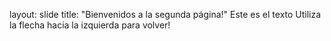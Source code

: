 layout: slide
title: "Bienvenidos a la segunda página!"
Este es el texto
Utiliza la flecha hacia la izquierda para volver!
